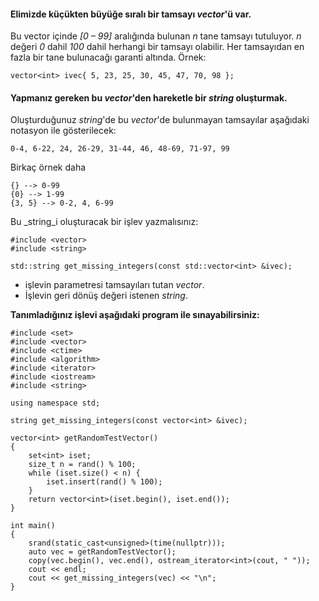 #### Elimizde küçükten büyüğe sıralı bir tamsayı _vector_'ü var. 
Bu vector içinde _[0 – 99]_ aralığında bulunan _n_ tane tamsayı tutuluyor. _n_ değeri  _0_ dahil _100_ dahil herhangi bir tamsayı olabilir. Her tamsayıdan en fazla bir tane bulunacağı garanti altında. Örnek:

```
vector<int> ivec{ 5, 23, 25, 30, 45, 47, 70, 98 };
```

#### Yapmanız gereken bu _vector_'den hareketle bir _string_ oluşturmak. 
Oluşturduğunuz _string_'de bu _vector_'de bulunmayan tamsayılar aşağıdaki notasyon ile gösterilecek:

```
0-4, 6-22, 24, 26-29, 31-44, 46, 48-69, 71-97, 99
```

Birkaç örnek daha

```
{} --> 0-99
{0} --> 1-99
{3, 5} --> 0-2, 4, 6-99
```
Bu _string_i oluşturacak bir işlev yazmalısınız:

```
#include <vector>
#include <string>
 
std::string get_missing_integers(const std::vector<int> &ivec);
```

+ işlevin parametresi tamsayıları tutan _vector_.
+ İşlevin geri dönüş değeri istenen _string_.

**Tanımladığınız işlevi aşağıdaki program ile sınayabilirsiniz:**

```
#include <set>
#include <vector>
#include <ctime>
#include <algorithm>
#include <iterator>
#include <iostream>
#include <string>
 
using namespace std;
 
string get_missing_integers(const vector<int> &ivec);
 
vector<int> getRandomTestVector()
{
	set<int> iset;
	size_t n = rand() % 100;
	while (iset.size() < n) {
		iset.insert(rand() % 100);
	}
	return vector<int>(iset.begin(), iset.end());
}
 
int main()
{
	srand(static_cast<unsigned>(time(nullptr)));
	auto vec = getRandomTestVector();
	copy(vec.begin(), vec.end(), ostream_iterator<int>(cout, " "));
	cout << endl;
	cout << get_missing_integers(vec) << "\n";	
}
```
